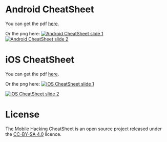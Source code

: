 # Android CheatSheet
You can get the pdf [here](https://github.com/randorisec/MobileHackingCheatSheet/blob/master/pdf/Mobile_Hacking_Android_cheatsheet_v1.0.pdf).

Or the png here:
[![Android CheatSheet slide 1](https://github.com/randorisec/MobileHackingCheatSheet/blob/master/pics/Mobile_Hacking_Android_cheatsheet_v1.0_slide1.png)](https://github.com/randorisec/MobileHackingCheatSheet/blob/master/pics/Mobile_Hacking_Android_cheatsheet_v1.0_slide1.png)
[![Android CheatSheet slide 2](https://github.com/randorisec/MobileHackingCheatSheet/blob/master/pics/Mobile_Hacking_Android_cheatsheet_v1.0_slide2.png)](https://github.com/randorisec/MobileHackingCheatSheet/blob/master/pics/Mobile_Hacking_Android_cheatsheet_v1.0_slide2.png)

# iOS CheatSheet
You can get the pdf [here](https://github.com/randorisec/MobileHackingCheatSheet/blob/master/pdf/Mobile_Hacking_iOS_cheatsheet_v1.0.pdf).

Or the png here:
[![iOS CheatSheet slide 1](https://github.com/randorisec/MobileHackingCheatSheet/blob/master/pics/Mobile_Hacking_iOS_cheatsheet_v1.0_slide1.png)](https://github.com/randorisec/MobileHackingCheatSheet/blob/master/pics/Mobile_Hacking_iOS_cheatsheet_v1.0_slide1.png)

[![iOS CheatSheet slide 2](https://github.com/randorisec/MobileHackingCheatSheet/blob/master/pics/Mobile_Hacking_iOS_cheatsheet_v1.0_slide2.png)](https://github.com/randorisec/MobileHackingCheatSheet/blob/master/pics/Mobile_Hacking_iOS_cheatsheet_v1.0_slide2.png)

# License
The Mobile Hacking CheatSheet is an open source project released under the [CC-BY-SA 4.0](https://creativecommons.org/licenses/by-sa/4.0/deed.fr) licence.
